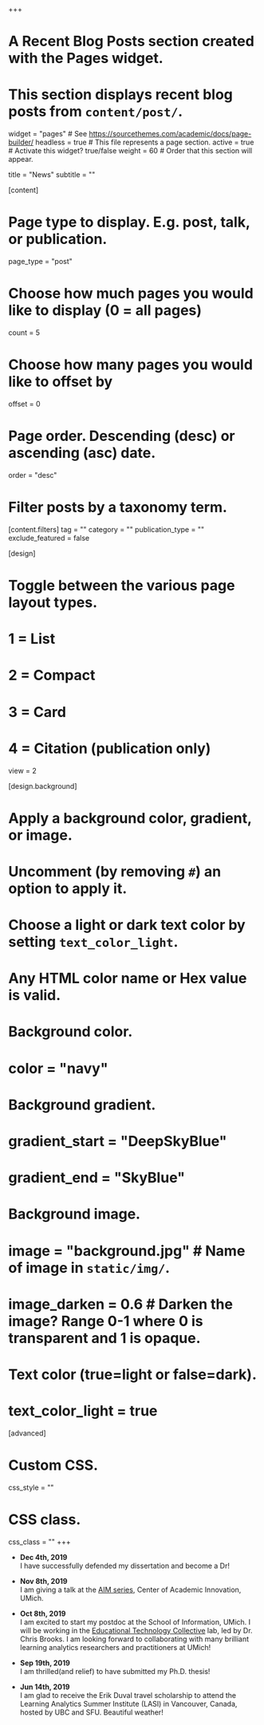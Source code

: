 +++
# A Recent Blog Posts section created with the Pages widget.
# This section displays recent blog posts from `content/post/`.

widget = "pages"  # See https://sourcethemes.com/academic/docs/page-builder/
headless = true  # This file represents a page section.
active = true  # Activate this widget? true/false
weight = 60  # Order that this section will appear.

title = "News"
subtitle = ""


[content]
  # Page type to display. E.g. post, talk, or publication.
  page_type = "post"
  
  # Choose how much pages you would like to display (0 = all pages)
  count = 5
  
  # Choose how many pages you would like to offset by
  offset = 0

  # Page order. Descending (desc) or ascending (asc) date.
  order = "desc"

  # Filter posts by a taxonomy term.
  [content.filters]
    tag = ""
    category = ""
    publication_type = ""
    exclude_featured = false
  
[design]
  # Toggle between the various page layout types.
  #   1 = List
  #   2 = Compact
  #   3 = Card
  #   4 = Citation (publication only)
  view = 2
  
[design.background]
  # Apply a background color, gradient, or image.
  #   Uncomment (by removing `#`) an option to apply it.
  #   Choose a light or dark text color by setting `text_color_light`.
  #   Any HTML color name or Hex value is valid.
  
  # Background color.
  # color = "navy"
  
  # Background gradient.
  # gradient_start = "DeepSkyBlue"
  # gradient_end = "SkyBlue"
  
  # Background image.
  # image = "background.jpg"  # Name of image in `static/img/`.
  # image_darken = 0.6  # Darken the image? Range 0-1 where 0 is transparent and 1 is opaque.

  # Text color (true=light or false=dark).
  # text_color_light = true  
  
[advanced]
 # Custom CSS. 
 css_style = ""
 
 # CSS class.
 css_class = ""
+++


- **Dec 4th, 2019**  
I have successfully defended my dissertation and become a Dr! 

- **Nov 8th, 2019**  
I am giving a talk at the [AIM series](https://ai.umich.edu/events/aim-research-november/), Center of Academic Innovation, UMich.

- **Oct 8th, 2019**  
I am excited to start my postdoc at the School of Information, UMich. I will be working in the [Educational Technology Collective](http://edtech.labs.si.umich.edu/) lab, led by Dr. Chris Brooks. I am looking forward to collaborating with many brilliant learning analytics researchers and practitioners at UMich!

- **Sep 19th, 2019**  
I am thrilled(and relief) to have submitted my Ph.D. thesis!

- **Jun 14th, 2019**  
I am glad to receive the Erik Duval travel scholarship to attend the Learning Analytics Summer Institute (LASI) in Vancouver, Canada, hosted by UBC and SFU. Beautiful weather! 

